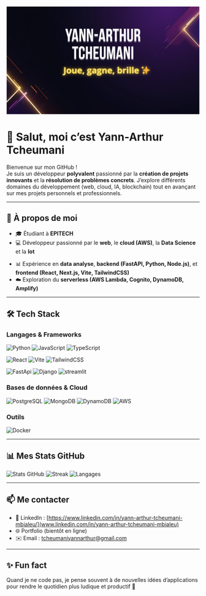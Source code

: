 <p align="center">
  <img src="asset/yplay_header_1280x360.png" alt="Yann-Arthur Tcheumani — Joue, gagne, brille" />
</p>

# 👋 Salut, moi c’est Yann-Arthur Tcheumani  

Bienvenue sur mon GitHub !  
Je suis un développeur **polyvalent** passionné par la **création de projets innovants** et la **résolution de problèmes concrets**. J’explore différents domaines du développement (web, cloud, IA, blockchain) tout en avançant sur mes projets personnels et professionnels.  

---

## 🚀 À propos de moi  
- 🎓 Étudiant à **EPITECH**  
- 💻 Développeur passionné par le **web**, le **cloud (AWS)**, la **Data Science** et la **Iot**
<!-- - 🕹️ Fondateur de **[YPLAY](https://yplay.fr)**, une plateforme de jeux compétitifs où l’on peut jouer, gagner et briller ✨ -->
- 📊 Expérience en **data analyse**, **backend (FastAPI, Python, Node.js)**, et **frontend (React, Next.js, Vite, TailwindCSS)**  
- ☁️ Exploration du **serverless (AWS Lambda, Cognito, DynamoDB, Amplify)**  
<!-- - 🔗 Intérêt pour la **blockchain** et l’intégration de cryptomonnaies dans des projets réels   -->

---

## 🛠️ Tech Stack  

### Langages & Frameworks  
![Python](https://img.shields.io/badge/Python-3776AB?style=for-the-badge&logo=python&logoColor=white)  ![JavaScript](https://img.shields.io/badge/JavaScript-F7E017?style=for-the-badge&logo=javascript&logoColor=black)  ![TypeScript](https://img.shields.io/badge/TypeScript-007ACC?style=for-the-badge&logo=typescript&logoColor=white) 
 
![React](https://img.shields.io/badge/React-20232A?style=for-the-badge&logo=react&logoColor=61DAFB) ![Vite](https://img.shields.io/badge/Vite-646CFF?style=for-the-badge&logo=vite&logoColor=FFD62E)  ![TailwindCSS](https://img.shields.io/badge/TailwindCSS-06B6D4?style=for-the-badge&logo=tailwindcss&logoColor=white)



![FastApi](https://img.shields.io/badge/FastApi-009485?style=for-the-badge&logo=fastapi&logoColor=white) ![Django](https://img.shields.io/badge/django-44B78B?style=for-the-badge&logo=django&logoColor=white)  ![streamlit](https://img.shields.io/badge/Streamlit-ff4b4b?style=for-the-badge&logo=streamlit&logoColor=white)  


### Bases de données & Cloud  
![PostgreSQL](https://img.shields.io/badge/PostgreSQL-336791?style=for-the-badge&logo=postgresql&logoColor=white)  ![MongoDB](https://img.shields.io/badge/MongoDB-4EA94B?style=for-the-badge&logo=mongodb&logoColor=white)  ![DynamoDB](https://img.shields.io/badge/DynamoDB-4053D6?style=for-the-badge&logo=amazon-dynamodb&logoColor=white)  ![AWS](https://img.shields.io/badge/AWS-FF9900?style=for-the-badge&logo=amazon-aws&logoColor=white)

<!-- ![Vercel](https://img.shields.io/badge/Vercel-000000?style=for-the-badge&logo=vercel&logoColor=white)  
![Render](https://img.shields.io/badge/Render-46E3B7?style=for-the-badge&logo=render&logoColor=black)   -->

### Outils  
![Docker](https://img.shields.io/badge/Docker-2496ED?style=for-the-badge&logo=docker&logoColor=white)  
<!-- ![GitHub Actions](https://img.shields.io/badge/GitHub%20Actions-2088FF?style=for-the-badge&logo=githubactions&logoColor=white)   -->

---

<!-- ## 🌍 Projets clés  
<!-- - 🎮 **YPLAY** → Plateforme de jeux compétitifs avec système de monnaie virtuelle (YCoins), classement et abonnements freemium/premium   -->
<!-- - 📊 **welcooom_data** → Projet de data analyse et dashboarding pour LesCityzens  
- ☁️ Migration & déploiement de solutions sur **AWS** et **O2Switch**   -->


## 📊 Mes Stats GitHub  

![Stats GitHub](https://github-readme-stats.vercel.app/api?username=yanntcheumani&show_icons=true&theme=tokyonight)   ![Streak](https://github-readme-streak-stats.herokuapp.com/?user=yanntcheumani&theme=tokyonight) 
![Langages](https://github-readme-stats.vercel.app/api/top-langs/?username=yanntcheumani&layout=compact&bg_color=1A1A1A&title_color=6C63FF&text_color=F5F5F5&icon_color=FFD93D)  


---


## 📫 Me contacter  
- 💼 LinkedIn : [https://www.linkedin.com/in/yann-arthur-tcheumani-mbialeu/](www.linkedin.com/in/yann-arthur-tcheumani-mbialeu)  
- 🌐 Portfolio (bientôt en ligne)  
- ✉️ Email : tcheumaniyannarthur@gmail.com

---

## ✨ Fun fact  
Quand je ne code pas, je pense souvent à de nouvelles idées d’applications pour rendre le quotidien plus ludique et productif 🚀  
